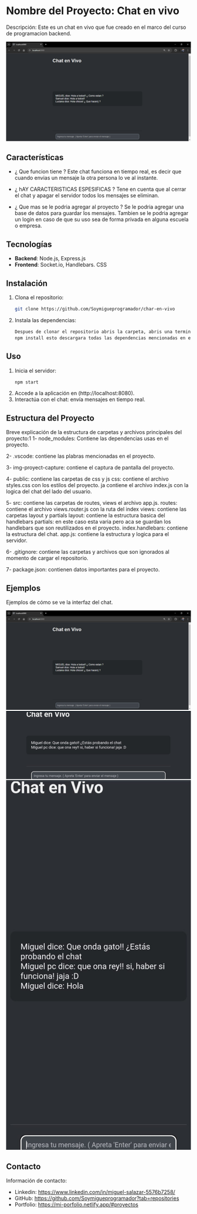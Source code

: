 # Nombre del Proyecto: Chat en vivo

Descripción: Este es un chat en vivo que fue creado en el marco del curso de programacion backend.

![Captura de Pantalla](./img-proyect-capture/chat-em-vivo.png)


## Características

- ¿ Que funcion tiene ?
  Este chat funciona en tiempo real, es decir que cuando envias un mensaje la otra persona lo ve al instante.

- ¿ hAY CARACTERISTICAS ESPESIFICAS ?
  Tene en cuenta que al cerrar el chat y apagar el servidor todos los mensajes se eliminan.

- ¿ Que mas se le podria agregar al proyecto ?
  Se le podria agregar una base de datos para guardar los mensajes.
  Tambien se le podria agregar un login en caso de que su uso sea de forma privada en alguna escuela o empresa.

## Tecnologías

- **Backend**: Node.js, Express.js
- **Frontend**: Socket.io, Handlebars. CSS

## Instalación

1. Clona el repositorio:
    ```bash
    git clone https://github.com/Soymigueprogramador/char-en-vivo
    ```
2. Instala las dependencias:
    ```bash
    Despues de clonar el repositorio abris la carpeta, abris una terminal y usas el siguiente comando 
    npm install esto descargara todas las dependencias mencionadas en el package.json.
    ```

## Uso

1. Inicia el servidor:
    ```bash
    npm start
    ```
2. Accede a la aplicación en (http://localhost:8080).
3. Interactúa con el chat: envía mensajes en tiempo real.

## Estructura del Proyecto

Breve explicación de la estructura de carpetas y archivos principales del proyecto:1
1- node_modules: Contiene las dependencias usas en el proyecto.

2- .vscode: contiene las plabras mencionadas en el proyecto. 

3- img-proyect-capture: contiene el captura de pantalla del proyecto.

4- public: contiene las carpetas de css y js
       css: contiene el archivo styles.css con los estilos del proyecto.
       ja contiene el archivo index.js con la logica del chat del lado del usuario.

5- src: contiene las carpetas de routes, views el archivo app.js.
       routes: contiene el archivo views.router.js con la ruta del index
       views: contiene las carpetas layout y partials
           layout: contiene la estructura basica del handlebars
           partials: en este caso esta varia pero aca se guardan los handlebars que son reutilizados en el proyecto.
        index.handlebars: contiene la estructura del chat.
       app.js: contiene la estructura y logica para el servidor.

6- .gitignore: contiene las carpetas y archivos que son ignorados al momento de cargar el repositorio.

7- package.json: contienen datos importantes para el proyecto.

## Ejemplos

Ejemplos de cómo se ve la interfaz del chat.

![Ejemplo de Interfaz en PC](./img-proyect-capture/chat-en-vivo-en-vista-desktop.png)
![Ejemplo de Interfaz en Tablet](./img-proyect-capture/chat-en-vivo-en-vista-tablet.jpg)
![Ejemplo de Interfaz en Mobile](./img-proyect-capture/chat-en-vivo-en-vista-mobile.jpg)

## Contacto

Información de contacto:

- Linkedin: https://www.linkedin.com/in/miguel-salazar-5576b7258/ 
- GitHub: https://github.com/Soymigueprogramador?tab=repositories 
- Portfolio: https://mi-porfolio.netlify.app/#proyectos